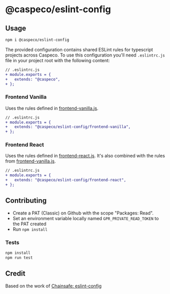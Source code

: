 # @caspeco/eslint-config

## Usage

```bash
npm i @caspeco/eslint-config
```

The provided configuration contains shared ESLint rules for typescript projects across Caspeco. To use this configuration you'll need `.eslintrc.js` file in your project root with the following content:

```diff
// .eslintrc.js
+ module.exports = {
+   extends: "@caspeco",
+ };
```

### Frontend Vanilla

Uses the rules defined in [frontend-vanilla.js](frontend-vanilla.js).

```diff
// .eslintrc.js
+ module.exports = {
+   extends: "@caspeco/eslint-config/frontend-vanilla",
+ };
```

### Frontend React

Uses the rules defined in [frontend-react.js](frontend-react.js). It's also combined with the rules from [frontend-vanilla.js](frontend-vanilla.js).

```diff
// .eslintrc.js
+ module.exports = {
+   extends: "@caspeco/eslint-config/frontend-react",
+ };
```

## Contributing

- Create a PAT (Classic) on Github with the scope "Packages: Read".
- Set an environment variable locally named `GPR_PRIVATE_READ_TOKEN` to the PAT created
- Run `npm install`

### Tests

```bash
npm install
npm run test
```

## Credit

Based on the work of [Chainsafe: eslint-config](https://github.com/ChainSafe/eslint-config)
